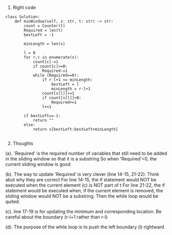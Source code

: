 1. Right code
```
class Solution:
    def minWindow(self, s: str, t: str) -> str:
        count = Counter(t)
        Required = len(t)
        bestLeft = -1
        
        minLength = len(s)
        
        l = 0
        for r,c in enumerate(s):
            count[c]-=1
            if count[c]>=0:
                Required-=1
            while (Required==0):
                if r-l+1 <= minLength:
                    bestLeft = l
                    minLength = r-l+1
                count[s[l]]+=1
                if count[s[l]]>0:
                    Required+=1
                l+=1
        
        if bestLeft==-1:
            return ""
        else:
            return s[bestLeft:bestLeft+minLength]
                    

```



2. Thoughts

(a). 'Required' is the required number of variables that still need to be added in the sliding window so that it is a substring
So when 'Required'=0, the current sliding window is good

(b). The way to update 'Required' is very clever (line 14-15, 21-22). Think abut why they are correct
For line 14-15, the if statement would NOT be executed when the current element (c) is NOT part of t
For line 21-22, the if statement would be executed when, if the current element is removed, the sliding window would NOT be a substring.
Then the while loop would be quited.


(c). line 17-19 is for updating the minimum and corresponding location. Be careful about the boundary (r-l+1 rather than r-l)

(d). The purpose of the while loop is to push the left boundary (l) rightward
